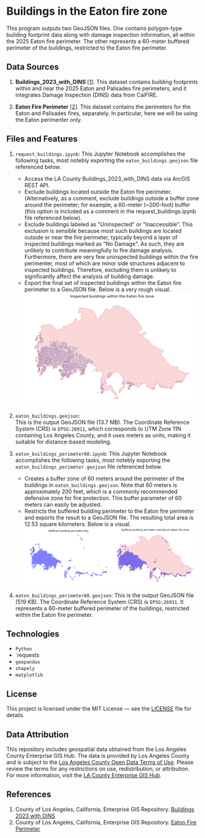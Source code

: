 # Buildings in the Eaton fire zone
This program outputs two GeoJSON files. One contains polygon-type building footprint data along with damage inspection information, all within the 2025 Eaton fire perimeter. The other represents a 60-meter buffered perimeter of the buildings, restricted to the Eaton fire perimeter.

## Data Sources
1. **Buildings_2023_with_DINS** [[1]](#1).
This dataset contains building footprints within and near the 2025 Eaton and Palisades fire perimeters, and it integrates Damage Inspection (DINS) data from CalFIRE.

2. **Eaton Fire Perimeter**  [[2]](#2).
  This dataset contains the perimeters for the Eaton and Palisades fires, separately.  In particular, here we will be using the Eaton perimenter only.  
   
## Files and Features
1. `request_buildings.ipynb`:
  This Jupyter Notebook accomplishes the following tasks, most notebly exporting the `eaton_buildings.geojson` file referenced below.
    - Access the LA County Buildings_2023_with_DINS data via ArcGIS REST API.
    - Exclude buildings located outside the Eaton fire perimeter. (Alternatively, as a comment, exclude buildings outside a buffer zone around the perimeter; for example, a 60-meter (~200-foot) buffer (this option is included as a comment in the request_buildings.ipynb file referenced below).
    - Exclude buildings labeled as "Uninspected" or "Inaccessible".  This exclusion is sensible because most such buildings are located outside or near the fire perimeter, typically beyond a layer of inspected buildings marked as "No Damage".  As such, they are unlikely to contribute meaningfully to fire damage analysis.  Furthermore, there are very few uninspected buildings within the fire perimenter, most of which are minor side structures adjacent to inspected buildings. Therefore, excluding them is unlikely to significantly affect the analysis of building damage.  
    - Export the final set of inspected buildings within the Eaton fire perimeter to a GeoJSON file. Below is a very rough visual.
![Alt text](rough_plot.png)

2. `eaton_buildings.geojson`:  
  This is the output GeoJSON file (13.7 MB). The Coordinate Reference System (CRS) is `EPSG:26911`, which corresponds to UTM Zone 11N containing Los Angeles County, and it uses meters as units, making it suitable for distance-based modeling.

3. `eaton_buildings_perimeter60.ipynb`:
   This Jupyter Notebook accomplishes the following tasks, most notebly exporting the `eaton_buildings_perimeter.geojson` file referenced below.
     - Creates a buffer zone of 60 meters around the perimeter of the buildings in `eaton_buildings.geojson`.  Note that 60 meters is approximately 200 feet, which is a commonly recommended defensive zone for fire protection. This buffer parameter of 60 meters can easily be adjusted.
     - Restricts the buffered building perimeter to the Eaton fire perimeter and exports the result to a GeoJSON file. The resulting total area is 12.53 square kilometers. Below is a visual.
      ![Alt_text](building_perimeter.png)

4. `eaton_buildings_perimeter60.geojson`:
     This is the output GeoJSON file (519 KB). The Coordinate Reference System (CRS) is `EPSG:26911`.  It represents a 60-meter buffered perimeter of the buildings, restricted within the Eaton fire perimeter.

  
## Technologies
-  `Python`
-  `requests
- `geopandas`
- `shapely`
- `matplotlib` 


## License
This project is licensed under the MIT License — see the [LICENSE](LICENSE) file for details.

## Data Attribution

This repository includes geospatial data obtained from the Los Angeles County Enterprise GIS Hub. The data is provided by Los Angeles County and is subject to the [Los Angeles County Open Data Terms of Use](https://egis-lacounty.hub.arcgis.com/pages/terms-of-use). Please review the terms for any restrictions on use, redistribution, or attribution. For more information, visit the [LA County Enterprise GIS Hub](https://egis-lacounty.hub.arcgis.com/).


## References
1. <a id="1"></a> County of Los Angeles, California, Enterprise GIS Repository. [Buildings 2023 with DINS](https://services.arcgis.com/RmCCgQtiZLDCtblq/ArcGIS/rest/services/Buildings_2023_with_DINS/FeatureServer/4)
2. <a id="2"></a> County of Los Angeles, California, Enterprise GIS Repository. [Eaton Fire Perimeter](https://egis-lacounty.hub.arcgis.com/maps/ad51845ea5fb4eb483bc2a7c38b2370c/about)


